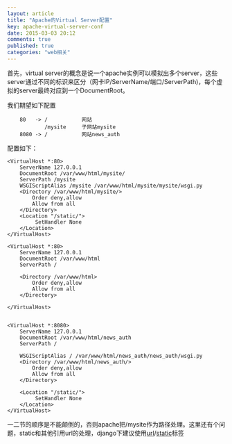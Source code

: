 ```yaml
---
layout: article
title: "Apache的Virtual Server配置"
key: apache-virtual-server-conf
date: 2015-03-03 20:12
comments: true
published: true
categories: "web相关"
---
```

  首先，virtual server的概念是说一个apache实例可以模拟出多个server，这些server通过不同的标识来区分（网卡IP/ServerName/端口/ServerPath)，每个虚拟的server最终对应到一个DocumentRoot。

  我们期望如下配置

  		80 	 -> / 	 		网站
  			    /mysite 	子网站mysite
  		8080 ->	/ 			网站news_auth

  配置如下：

<!--more-->

	<VirtualHost *:80>
	    ServerName 127.0.0.1
	    DocumentRoot /var/www/html/mysite/
	    ServerPath /mysite
	    WSGIScriptAlias /mysite /var/www/html/mysite/mysite/wsgi.py
	    <Directory /var/www/html/mysite/>
	        Order deny,allow 
	        Allow from all
	    </Directory>
	    <Location "/static/">
	         SetHandler None
	    </Location>
	</VirtualHost>

	<VirtualHost *:80>
	    ServerName 127.0.0.1
	    DocumentRoot /var/www/html
	    ServerPath /

	    <Directory /var/www/html>
	        Order deny,allow 
	        Allow from all
	    </Directory>

	</VirtualHost>


	<VirtualHost *:8080>
	    ServerName 127.0.0.1
	    DocumentRoot /var/www/html/news_auth
	    ServerPath /

	    WSGIScriptAlias / /var/www/html/news_auth/news_auth/wsgi.py
	    <Directory /var/www/html/news_auth/>
	        Order deny,allow 
	        Allow from all
	    </Directory>

	    <Location "/static/">
	         SetHandler None
	    </Location>
	</VirtualHost>


  一二节的顺序是不能颠倒的，否则apache把/mysite作为路径处理。这里还有个问题，static和其他引用url的处理，django下建议使用[url][1]/[static][2]标签

[1]: http://www.yihaomen.com/article/python/355.htm   "Django url 标签的使用"
[2]: https://docs.djangoproject.com/en/1.7/howto/static-files/ "Managing static files (CSS, images)"